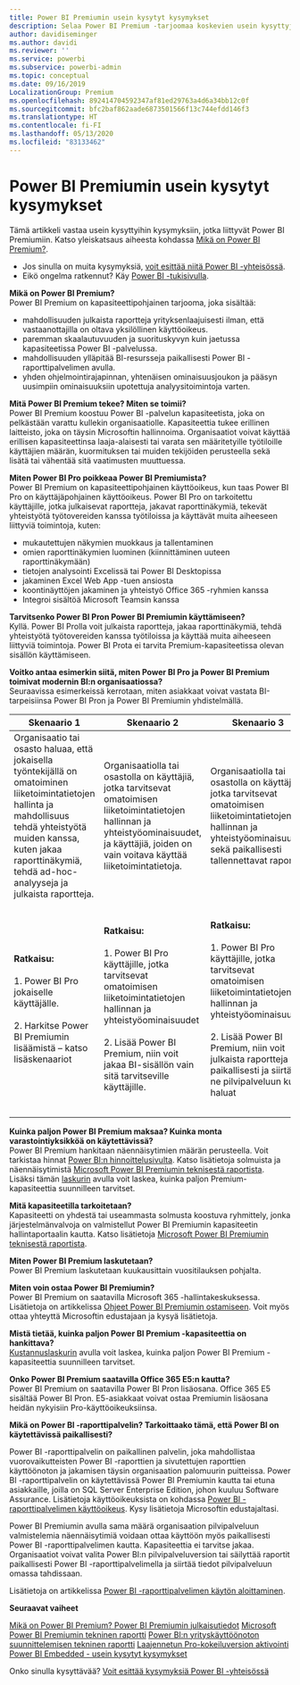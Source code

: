 ```yaml
---
title: Power BI Premiumin usein kysytyt kysymykset
description: Selaa Power BI Premium -tarjoomaa koskevien usein kysyttyjen kysymysten ja vastausten luetteloa.
author: davidiseminger
ms.author: davidi
ms.reviewer: ''
ms.service: powerbi
ms.subservice: powerbi-admin
ms.topic: conceptual
ms.date: 09/16/2019
LocalizationGroup: Premium
ms.openlocfilehash: 892414704592347af81ed29763a4d6a34bb12c0f
ms.sourcegitcommit: bfc2baf862aade6873501566f13c744efdd146f3
ms.translationtype: HT
ms.contentlocale: fi-FI
ms.lasthandoff: 05/13/2020
ms.locfileid: "83133462"
---
```

# <a name="power-bi-premium-faq"></a>Power BI Premiumin usein kysytyt kysymykset

Tämä artikkeli vastaa usein kysyttyihin kysymyksiin, jotka liittyvät Power BI Premiumiin. Katso yleiskatsaus aiheesta kohdassa [Mikä on Power BI Premium?](service-premium-what-is.md).

* Jos sinulla on muita kysymyksiä, [voit esittää niitä Power BI -yhteisössä](https://community.powerbi.com/).
* Eikö ongelma ratkennut? Käy [Power BI -tukisivulla](https://powerbi.microsoft.com/support/).

**Mikä on Power BI Premium?**  
Power BI Premium on kapasiteettipohjainen tarjooma, joka sisältää:

* mahdollisuuden julkaista raportteja yrityksenlaajuisesti ilman, että vastaanottajilla on oltava yksilöllinen käyttöoikeus.
* paremman skaalautuvuuden ja suorituskyvyn kuin jaetussa kapasiteetissa Power BI -palvelussa.
* mahdollisuuden ylläpitää BI-resursseja paikallisesti Power BI -raporttipalvelimen avulla.
* yhden ohjelmointirajapinnan, yhtenäisen ominaisuusjoukon ja pääsyn uusimpiin ominaisuuksiin upotettuja analyysitoimintoja varten.

**Mitä Power BI Premium tekee? Miten se toimii?**  
Power BI Premium koostuu Power BI -palvelun kapasiteetista, joka on pelkästään varattu kullekin organisaatiolle. Kapasiteettia tukee erillinen laitteisto, joka on täysin Microsoftin hallinnoima. Organisaatiot voivat käyttää erillisen kapasiteettinsa laaja-alaisesti tai varata sen määritetyille työtiloille käyttäjien määrän, kuormituksen tai muiden tekijöiden perusteella sekä lisätä tai vähentää sitä vaatimusten muuttuessa.

**Miten Power BI Pro poikkeaa Power BI Premiumista?**  
Power BI Premium on kapasiteettipohjainen käyttöoikeus, kun taas Power BI Pro on käyttäjäpohjainen käyttöoikeus. Power BI Pro on tarkoitettu käyttäjille, jotka julkaisevat raportteja, jakavat raporttinäkymiä, tekevät yhteistyötä työtovereiden kanssa työtiloissa ja käyttävät muita aiheeseen liittyviä toimintoja, kuten:

* mukautettujen näkymien muokkaus ja tallentaminen
* omien raporttinäkymien luominen (kiinnittäminen uuteen raporttinäkymään)
* tietojen analysointi Excelissä tai Power BI Desktopissa
* jakaminen Excel Web App -tuen ansiosta
* koontinäyttöjen jakaminen ja yhteistyö Office 365 -ryhmien kanssa
* Integroi sisältöä Microsoft Teamsin kanssa

**Tarvitsenko Power BI Pron Power BI Premiumin käyttämiseen?**  
Kyllä. Power BI Prolla voit julkaista raportteja, jakaa raporttinäkymiä, tehdä yhteistyötä työtovereiden kanssa työtiloissa ja käyttää muita aiheeseen liittyviä toimintoja. Power BI Prota ei tarvita Premium-kapasiteetissa olevan sisällön käyttämiseen.

**Voitko antaa esimerkin siitä, miten Power BI Pro ja Power BI Premium toimivat modernin BI:n organisaatiossa?**  
Seuraavissa esimerkeissä kerrotaan, miten asiakkaat voivat vastata BI-tarpeisiinsa Power BI Pron ja Power BI Premiumin yhdistelmällä.

| Skenaario 1 | Skenaario 2 | Skenaario 3 | Skenaario 4 |
| --- | --- | --- | --- |
| Organisaatio tai osasto haluaa, että jokaisella työntekijällä on omatoiminen liiketoimintatietojen hallinta ja mahdollisuus tehdä yhteistyötä muiden kanssa, kuten jakaa raporttinäkymiä, tehdä ad-hoc-analyyseja ja julkaista raportteja. | Organisaatiolla tai osastolla on käyttäjiä, jotka tarvitsevat omatoimisen liiketoimintatietojen hallinnan ja yhteistyöominaisuudet, ja käyttäjiä, joiden on vain voitava käyttää liiketoimintatietoja. | Organisaatiolla tai osastolla on käyttäjiä, jotka tarvitsevat omatoimisen liiketoimintatietojen hallinnan ja yhteistyöominaisuudet sekä paikallisesti tallennettavat raportit. | Talousosasto analysoi useita laajoja tietojoukkoja liikevoiton julkistamista varten ja tarvitsee työkuormien hallintaan rajoittamattoman ja eristetyn kapasiteetin. |
| **Ratkaisu:**<br/><br/>1. Power BI Pro jokaiselle käyttäjälle.<br/><br/>2. Harkitse Power BI Premiumin lisäämistä – katso lisäskenaariot |**Ratkaisu:**<br/><br/>1. Power BI Pro käyttäjille, jotka tarvitsevat omatoimisen liiketoimintatietojen hallinnan ja yhteistyöominaisuudet<br/><br/>2. Lisää Power BI Premium, niin voit jakaa BI-sisällön vain sitä tarvitseville käyttäjille. |**Ratkaisu:**<br/><br/>1. Power BI Pro käyttäjille, jotka tarvitsevat omatoimisen liiketoimintatietojen hallinnan ja yhteistyöominaisuudet<br/><br/>2. Lisää Power BI Premium, niin voit julkaista raportteja paikallisesti ja siirtää ne pilvipalveluun kun haluat |**Ratkaisu:**<br/><br/>1. Power BI Pro jokaiselle käyttäjälle talousosastolla.<br/><br/>2. Lisää Power BI Premium erillisille resursseille (pilvipalvelussa), joita käyttävät vain talousosaston tiimi, jolloin skaalautuvuus ja suorituskyky kasvavat |

**Kuinka paljon Power BI Premium maksaa? Kuinka monta varastointiyksikköä on käytettävissä?**  
Power BI Premium hankitaan näennäisytimien määrän perusteella. Voit tarkistaa hinnat [Power BI:n hinnoittelusivulta](https://powerbi.microsoft.com/pricing/). Katso lisätietoja solmuista ja näennäisytimistä [Microsoft Power BI Premiumin teknisestä raportista](https://aka.ms/pbipremiumwhitepaper). Lisäksi tämän [laskurin](https://powerbi.microsoft.com/calculator/) avulla voit laskea, kuinka paljon Premium-kapasiteettia suunnilleen tarvitset.

**Mitä kapasiteetilla tarkoitetaan?**  
Kapasiteetti on yhdestä tai useammasta solmusta koostuva ryhmittely, jonka järjestelmänvalvoja on valmistellut Power BI Premiumin kapasiteetin hallintaportaalin kautta. Katso lisätietoja [Microsoft Power BI Premiumin teknisestä raportista](https://aka.ms/pbipremiumwhitepaper).

**Miten Power BI Premium laskutetaan?**  
Power BI Premium laskutetaan kuukausittain vuositilauksen pohjalta.

**Miten voin ostaa Power BI Premiumin?**  
Power BI Premium on saatavilla Microsoft 365 -hallintakeskuksessa. Lisätietoja on artikkelissa [Ohjeet Power BI Premiumin ostamiseen](service-admin-premium-purchase.md). Voit myös ottaa yhteyttä Microsoftin edustajaan ja kysyä lisätietoja.

**Mistä tietää, kuinka paljon Power BI Premium -kapasiteettia on hankittava?**  
[Kustannuslaskurin](https://powerbi.microsoft.com/calculator/) avulla voit laskea, kuinka paljon Power BI Premium -kapasiteettia suunnilleen tarvitset.

**Onko Power BI Premium saatavilla Office 365 E5:n kautta?**  
Power BI Premium on saatavilla Power BI Pron lisäosana. Office 365 E5 sisältää Power BI Pron. E5-asiakkaat voivat ostaa Premiumin lisäosana heidän nykyisiin Pro-käyttöoikeuksiinsa.

**Mikä on Power BI -raporttipalvelin? Tarkoittaako tämä, että Power BI on käytettävissä paikallisesti?**

Power BI -raporttipalvelin on paikallinen palvelin, joka mahdollistaa vuorovaikutteisten Power BI -raporttien ja sivutettujen raporttien käyttöönoton ja jakamisen täysin organisaation palomuurin puitteissa. Power BI -raporttipalvelin on käytettävissä Power BI Premiumin kautta tai etuna asiakkaille, joilla on SQL Server Enterprise Edition, johon kuuluu Software Assurance. Lisätietoja käyttöoikeuksista on kohdassa [Power BI -raporttipalvelimen käyttöoikeus](../report-server/get-started.md#licensing-power-bi-report-server). Kysy lisätietoja Microsoftin edustajaltasi.

Power BI Premiumin avulla sama määrä organisaation pilvipalveluun valmistelemia näennäisytimiä voidaan ottaa käyttöön myös paikallisesti Power BI -raporttipalvelimen kautta. Kapasiteettia ei tarvitse jakaa. Organisaatiot voivat valita Power BI:n pilvipalveluversion tai säilyttää raportit paikallisesti Power BI -raporttipalvelimella ja siirtää tiedot pilvipalveluun omassa tahdissaan.

Lisätietoja on artikkelissa [Power BI -raporttipalvelimen käytön aloittaminen](../report-server/get-started.md).

**Seuraavat vaiheet**

[Mikä on Power BI Premium? ](service-premium-what-is.md)
[Power BI Premiumin julkaisutiedot](../service-premium-release-notes.md)
[Microsoft Power BI Premiumin tekninen raportti](https://aka.ms/pbipremiumwhitepaper)
[Power BI:n yrityskäyttöönoton suunnittelemisen tekninen raportti](https://aka.ms/pbienterprisedeploy)
[Laajennetun Pro-kokeiluversion aktivointi](../service-extended-pro-trial.md)
[Power BI Embedded - usein kysytyt kysymykset](../developer/embedded/embedded-faq.md)

Onko sinulla kysyttävää? [Voit esittää kysymyksiä Power BI -yhteisössä](https://community.powerbi.com/)